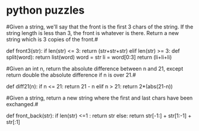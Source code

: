 # python puzzles

#Given a string, we'll say that the front is the first 3 chars of the string. If the string length is less than 3, the front is whatever is there. Return a new string which is 3 copies of the front.#

def front3(str):
  if len(str) <= 3:
    return (str+str+str)
  elif len(str) >= 3:
    def split(word):
      return list(word)
    word = str
    li = word[0:3]
    return (li+li+li)
    
#Given an int n, return the absolute difference between n and 21, except return double the absolute difference if n is over 21.#

def diff21(n):
  if n <= 21:
    return 21 - n
  elif n > 21:
    return 2*(abs(21-n))   
    
#Given a string, return a new string where the first and last chars have been exchanged.#
    
def front_back(str):
  if len(str) <=1 :
    return str
  else:
    return str[-1:] + str[1:-1] + str[:1]    
